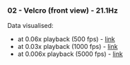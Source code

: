 ### 02 - Velcro (front view) - 21.1Hz
Data visualised:
- at 0.06x playback (500 fps) - [link](https://www.youtube.com/watch?v=wIrkA8E9mU0)
- at 0.03x playback (1000 fps) - [link](https://www.youtube.com/watch?v=97ZCfkCUYow)
- at 0.006x playback (5000 fps) - [link](https://www.youtube.com/watch?v=g8umk0LYKbA)